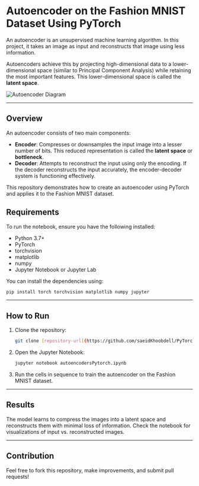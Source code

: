 # Autoencoder on the Fashion MNIST Dataset Using PyTorch

An autoencoder is an unsupervised machine learning algorithm. In this project, it takes an image as input and reconstructs that image using less information.

Autoencoders achieve this by projecting high-dimensional data to a lower-dimensional space (similar to Principal Component Analysis) while retaining the most important features. This lower-dimensional space is called the **latent space**.

![Autoencoder Diagram](http://res.cloudinary.com/dyd911kmh/image/upload/f_auto,q_auto:best/v1522830223/AutoEncoder_kfqad1.png)

---

## Overview

An autoencoder consists of two main components:

- **Encoder**: Compresses or downsamples the input image into a lesser number of bits. This reduced representation is called the **latent space** or **bottleneck**.
- **Decoder**: Attempts to reconstruct the input using only the encoding. If the decoder reconstructs the input accurately, the encoder-decoder system is functioning effectively.

This repository demonstrates how to create an autoencoder using PyTorch and applies it to the Fashion MNIST dataset.



## Requirements

To run the notebook, ensure you have the following installed:

- Python 3.7+
- PyTorch
- torchvision
- matplotlib
- numpy
- Jupyter Notebook or Jupyter Lab

You can install the dependencies using:

```bash
pip install torch torchvision matplotlib numpy jupyter
```

---

## How to Run

1. Clone the repository:

   ```bash
   git clone [repository-url](https://github.com/saeidKhoobdell/PyTorch-Autoencoders-using-the-Fashion-MNIST-Dataset.git)
   
   ```

2. Open the Jupyter Notebook:

   ```bash
   jupyter notebook autoencodersPytorch.ipynb
   ```

3. Run the cells in sequence to train the autoencoder on the Fashion MNIST dataset.

---

## Results

The model learns to compress the images into a latent space and reconstructs them with minimal loss of information. Check the notebook for visualizations of input vs. reconstructed images.

---

## Contribution

Feel free to fork this repository, make improvements, and submit pull requests!
